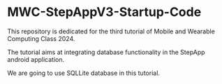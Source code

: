 # MWC-StepAppV3-Startup-Code

This repository is dedicated for the third tutorial of Mobile and Wearable Computing Class 2024. 

The tutorial aims at integrating database functionality in the StepApp android application.

We are going to use SQLLite database in this tutorial.

